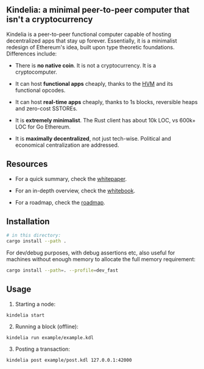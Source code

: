 Kindelia: a minimal peer-to-peer computer that isn't a cryptocurrency
---------------------------------------------------------------------

Kindelia is a peer-to-peer functional computer capable of hosting decentralized apps that stay up forever. Essentially, it is a minimalist redesign of Ethereum's idea, built upon type theoretic foundations. Differences include:

- There is **no native coin**. It is not a cryptocurrency. It is a cryptocomputer.

- It can host **functional apps** cheaply, thanks to the [HVM](https://github.com/kindelia/hvm) and its functional opcodes.

- It can host **real-time apps** cheaply, thanks to 1s blocks, reversible heaps and zero-cost SSTOREs.

- It is **extremely minimalist**. The Rust client has about 10k LOC, vs 600k+ LOC for Go Ethereum.

- It is **maximally decentralized**, not just tech-wise. Political and economical centralization are addressed.

Resources
---------

- For a quick summary, check the [whitepaper](WHITEPAPER.md).

- For an in-depth overview, check the [whitebook](WHITEBOOK.md).

- For a roadmap, check the [roadmap](ROADMAP.md).

Installation
------------

```bash
# in this directory:
cargo install --path .
```

For dev/debug purposes, with debug assertions etc, also useful for machines
without enough memory to allocate the full memory requirement:

```bash
cargo install --path=. --profile=dev_fast
```

Usage
-----

1. Starting a node:

```
kindelia start
```


2. Running a block (offline):

```
kindelia run example/example.kdl
```

3. Posting a transaction:

```
kindelia post example/post.kdl 127.0.0.1:42000
```
